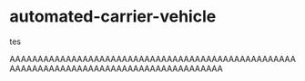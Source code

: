 # automated-carrier-vehicle

tes

AAAAAAAAAAAAAAAAAAAAAAAAAAAAAAAAAAAAAAAAAAAAAAAAAAAAAAAAAAAAAAAAAAAAAAAAAAAAAAAAAAAAAAAAA
